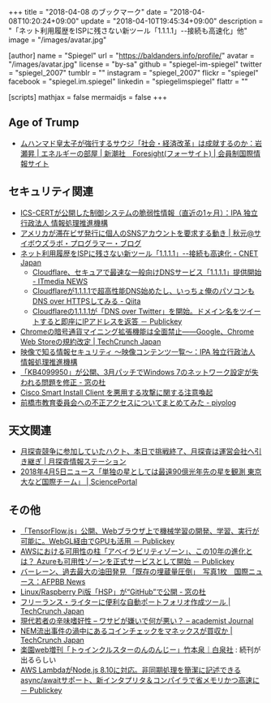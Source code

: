 +++
title = "2018-04-08 のブックマーク"
date =  "2018-04-08T10:20:24+09:00"
update = "2018-04-10T19:45:34+09:00"
description = "「ネット利用履歴をISPに残さない新ツール「1.1.1.1」--接続も高速化」他"
image = "/images/avatar.jpg"

[author]
name      = "Spiegel"
url       = "https://baldanders.info/profile/"
avatar    = "/images/avatar.jpg"
license   = "by-sa"
github    = "spiegel-im-spiegel"
twitter   = "spiegel_2007"
tumblr    = ""
instagram = "spiegel_2007"
flickr    = "spiegel"
facebook  = "spiegel.im.spiegel"
linkedin  = "spiegelimspiegel"
flattr    = ""

[scripts]
  mathjax = false
  mermaidjs = false
+++

## Age of Trump

- [ムハンマド皇太子が強行するサウジ「社会・経済改革」は成就するのか：岩瀬昇 | エネルギーの部屋 | 新潮社　Foresight(フォーサイト) | 会員制国際情報サイト](http://www.fsight.jp/articles/-/43518)

## セキュリティ関連

- [ICS-CERTが公開した制御システムの脆弱性情報（直近の1ヶ月）：IPA 独立行政法人 情報処理推進機構](https://www.ipa.go.jp/security/controlsystem/icsadvisories.html)
- [アメリカが滞在ビザ発行に個人のSNSアカウントを要求する動き | 秋元@サイボウズラボ・プログラマー・ブログ](http://developer.cybozu.co.jp/akky/2018/03/usa-to-require-social-media-accounts-for-visa-application/)
- [ネット利用履歴をISPに残さない新ツール「1.1.1.1」--接続も高速化 - CNET Japan](https://japan.cnet.com/article/35117022/)
    - [Cloudflare、セキュアで最速な一般向けDNSサービス「1.1.1.1」提供開始 - ITmedia NEWS](http://www.itmedia.co.jp/news/articles/1804/02/news074.html)
    - [Cloudflareが1.1.1.1で超高性能DNS始めたし、いっちょ俺のパソコンもDNS over HTTPSしてみる - Qiita](https://qiita.com/onokatio/items/42fb4a2811600680591b)
    - [Cloudflareの1.1.1.1が「DNS over Twitter」を開始。ドメイン名をツイートすると即座にIPアドレスを返答 － Publickey](http://www.publickey1.jp/blog/18/cloudflare1111dns_over_twitterip.html)
- [Chromeの暗号通貨マイニング拡張機能は全面禁止――Google、Chrome Web Storeの規約改定  |  TechCrunch Japan](https://jp.techcrunch.com/2018/04/03/2018-04-02-google-is-banning-all-cryptomining-extensions-from-its-chrome-web-store/)
- [映像で知る情報セキュリティ ～映像コンテンツ一覧～：IPA 独立行政法人 情報処理推進機構](https://www.ipa.go.jp/security/keihatsu/videos/index.html)
- [「KB4099950」が公開、3月パッチでWindows 7のネットワーク設定が失われる問題を修正 - 窓の杜](https://forest.watch.impress.co.jp/docs/news/1114999.html)
- [Cisco Smart Install Client を悪用する攻撃に関する注意喚起](https://www.jpcert.or.jp/at/2018/at180013.html)
- [前橋市教育委員会への不正アクセスについてまとめてみた - piyolog](http://d.hatena.ne.jp/Kango/20180404/1522863234)

## 天文関連

- [月探査競争に参加していたハクト、本日で挑戦終了、月探査は運営会社へ引き継ぎ  |   月探査情報ステーション](https://moonstation.jp/blog/lunarexp/hakuto/hakuto-challenge-end-today-and-challenge-carry-on-into-its-operating-company)
- [2018年4月5日ニュース「単独の星としては最遠90億光年先の星を観測 東京大など国際チーム」 | SciencePortal](https://scienceportal.jst.go.jp/news/newsflash_review/newsflash/2018/04/20180405_01.html)

## その他

- [「TensorFlow.js」公開、Webブラウザ上で機械学習の開発、学習、実行が可能に。WebGL経由でGPUも活用 － Publickey](http://www.publickey1.jp/blog/18/tensorflowjswebwebglgpu.html)
- [AWSにおける可用性の柱「アベイラビリティゾーン」、この10年の進化とは？ Azureも可用性ゾーンを正式サービスとして開始 － Publickey](http://www.publickey1.jp/blog/18/aws10_azure.html)
- [バーレーン、過去最大の油田発見 「既存の埋蔵量圧倒」　写真1枚　国際ニュース：AFPBB News](http://www.afpbb.com/articles/-/3169618)
- [Linux/Raspberry Pi版「HSP」が“GitHub”で公開 - 窓の杜](https://forest.watch.impress.co.jp/docs/news/1114799.html)
- [フリーランス・ライターに便利な自動ポートフォリオ作成ツール  |  TechCrunch Japan](https://jp.techcrunch.com/2018/04/01/2018-03-30-cv-portfolios/)
- [現代若者の辛味嗜好性 – ワサビが嫌いで何が悪い？ – academist Journal](https://academist-cf.com/journal/?p=7158)
- [NEM流出事件の渦中にあるコインチェックをマネックスが買収か  |  TechCrunch Japan](https://jp.techcrunch.com/2018/04/03/coincheck-monex/)
- [楽園web増刊「トゥインクルスターのんのんじー」竹本泉｜白泉社](http://www.hakusensha.co.jp/rakuen/vol26/trial/0404_takemoto/HTML5/sd.html) : 続刊が出るらしい
- [AWS LambdaがNode.js 8.10に対応。非同期処理を簡潔に記述できるasync/awaitサポート、新インタプリタ＆コンパイラで省メモリかつ高速に － Publickey](http://www.publickey1.jp/blog/18/aws_lambdanodejs_810asyncawait.html)
